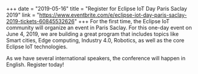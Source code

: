 +++
date = "2019-05-16"
title = "Register for Eclipse IoT Day Paris Saclay 2019"
link = "https://www.eventbrite.com/e/eclipse-iot-day-paris-saclay-2019-tickets-60845532626"
+++
For the first time, the Eclipse IoT community will organize an event in Paris Saclay. For this one-day event on June 4, 2019, we are building a great program that includes topics like Smart cities, Edge computing, Industry 4.0, Robotics, as well as the core Eclipse IoT technologies.

As we have several international speakers, the conference will happen in English. Register today!